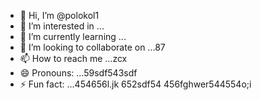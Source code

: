- 👋 Hi, I’m @polokol1
- 👀 I’m interested in ...
- 🌱 I’m currently learning ...
- 💞️ I’m looking to collaborate on ...87
- 📫 How to reach me ...zcx
- 😄 Pronouns: ...59sdf543sdf
- ⚡ Fun fact: ...454656l.jk
652sdf54
  456fghwer544554o;i
<!---fgm
polokol1/polokol1 is a ✨ special ✨ repository b55ecause its `README.md` (this file) appears on your GitHub profile.
You can click the Preview link to take a look at your changes.
--->
